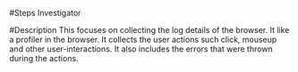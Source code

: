 #Steps Investigator 

#Description
This focuses on collecting the log details of the browser. It like a profiler in the browser. It collects the user actions such click, mouseup and other user-interactions. It also includes the errors that were thrown during the actions. 

